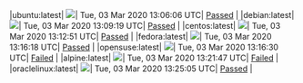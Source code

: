 |ubuntu:latest| ![](https://acmesh-official.github.io/acmetest/status/ubuntu-latest.svg?1583240766)| Tue, 03 Mar 2020 13:06:06 UTC| [Passed](https://github.com/acmesh-official/acmetest/blob/master/logs/ubuntu-latest.out) |
|debian:latest| ![](https://acmesh-official.github.io/acmetest/status/debian-latest.svg?1583240959)| Tue, 03 Mar 2020 13:09:19 UTC| [Passed](https://github.com/acmesh-official/acmetest/blob/master/logs/debian-latest.out) |
|centos:latest| ![](https://acmesh-official.github.io/acmetest/status/centos-latest.svg?1583241171)| Tue, 03 Mar 2020 13:12:51 UTC| [Passed](https://github.com/acmesh-official/acmetest/blob/master/logs/centos-latest.out) |
|fedora:latest| ![](https://acmesh-official.github.io/acmetest/status/fedora-latest.svg?1583241378)| Tue, 03 Mar 2020 13:16:18 UTC| [Passed](https://github.com/acmesh-official/acmetest/blob/master/logs/fedora-latest.out) |
|opensuse:latest| ![](https://acmesh-official.github.io/acmetest/status/opensuse-latest.svg?1583241390)| Tue, 03 Mar 2020 13:16:30 UTC| [Failed](https://github.com/acmesh-official/acmetest/blob/master/logs/opensuse-latest.out) |
|alpine:latest| ![](https://acmesh-official.github.io/acmetest/status/alpine-latest.svg?1583241707)| Tue, 03 Mar 2020 13:21:47 UTC| [Failed](https://github.com/acmesh-official/acmetest/blob/master/logs/alpine-latest.out) |
|oraclelinux:latest| ![](https://acmesh-official.github.io/acmetest/status/oraclelinux-latest.svg?1583241905)| Tue, 03 Mar 2020 13:25:05 UTC| [Passed](https://github.com/acmesh-official/acmetest/blob/master/logs/oraclelinux-latest.out) |
